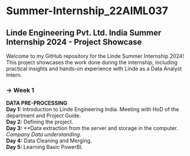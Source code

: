 # Summer-Internship_22AIML037
## Linde Engineering Pvt. Ltd. India Summer Internship 2024 - Project Showcase 
Welcome to my GitHub repository for the Linde Summer Internship 2024! This project showcases the work done during the internship, including practical insights and hands-on experience with Linde as a Data Analyst Intern.
### -> Week 1
**DATA PRE-PROCESSING**</br>
  **Day 1:** Introduction to Linde Engineering India. Meeting with HoD of the department and Project Guide.</br>
  **Day 2:** Defining the project.</br>
  **Day 3:** **Data extraction from the server and storage in the computer.</br>
         *Company Data understanding.*</br>
  **Day 4:** Data Cleaning and Merging.</br>
  **Day 5:** Learning Basic PowerBI.</br>
  
